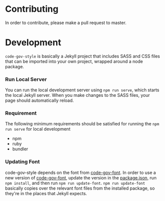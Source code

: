 # Contributing
In order to contribute, please make a pull request to master.

# Development
`code-gov-style` is basically a Jekyll project that includes SASS and CSS files that can be imported into your own project, wrapped around a node package.

### Run Local Server
You can run the local development server using `npm run serve`, which starts the local Jekyll server.  When you make changes to the SASS files, your page should automatically reload.

### Requirement
The following minimum requirements should be satisfied for running the `npm run serve` for local development
 - npm
 - ruby
 - bundler

### Updating Font
code-gov-style depends on the font from [code-gov-font](https://github.com/GSA/code-gov-style).  In order to use a new version of [code-gov-font](https://github.com/GSA/code-gov-style), update the version in the [package.json](https://github.com/GSA/code-gov-style/blob/master/package.json), run `npm install`, and then run `npm run update-font`.  `npm run update-font` basically copies over the relevant font files from the installed package, so they're in the places that Jekyll expects.
